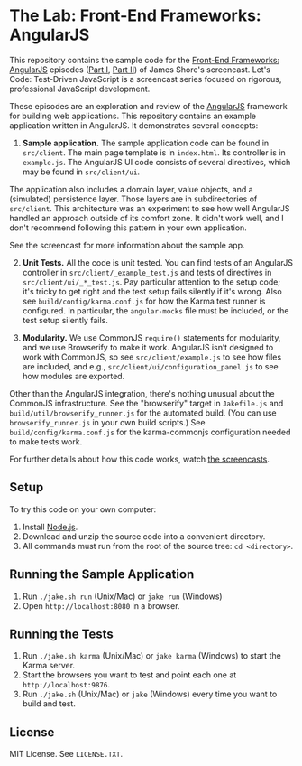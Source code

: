 The Lab: Front-End Frameworks: AngularJS
===========

This repository contains the sample code for the [Front-End Frameworks: AngularJS](http://www.letscodejavascript.com/v3/episodes/lab/13) episodes ([Part I](http://www.letscodejavascript.com/v3/episodes/lab/13), [Part II](http://www.letscodejavascript.com/v3/episodes/lab/14)) of James Shore's screencast. Let's Code: Test-Driven JavaScript is a screencast series focused on rigorous, professional JavaScript development.

These episodes are an exploration and review of the [AngularJS](https://angularjs.org/) framework for building web applications. This repository contains an example application written in AngularJS. It demonstrates several concepts:

1. **Sample application.** The sample application code can be found in `src/client`. The main page template is in `index.html`. Its controller is in `example.js`. The AngularJS UI code consists of several directives, which may be found in `src/client/ui`.

  The application also includes a domain layer, value objects, and a (simulated) persistence layer. Those layers are in subdirectories of `src/client`. This architecture was an experiment to see how well AngularJS handled an approach outside of its comfort zone. It didn't work well, and I don't recommend following this pattern in your own application.

  See the screencast for more information about the sample app.

2. **Unit Tests.** All the code is unit tested. You can find tests of an AngularJS controller in `src/client/_example_test.js` and tests of directives in `src/client/ui/_*_test.js`. Pay particular attention to the setup code; it's tricky to get right and the test setup fails silently if it's wrong. Also see `build/config/karma.conf.js` for how the Karma test runner is configured. In particular, the `angular-mocks` file must be included, or the test setup silently fails.

3. **Modularity.** We use CommonJS `require()` statements for modularity, and we use Browserify to make it work. AngularJS isn’t designed to work with CommonJS, so see `src/client/example.js` to see how files are included, and e.g., `src/client/ui/configuration_panel.js` to see how modules are exported.

  Other than the AngularJS integration, there's nothing unusual about the CommonJS infrastructure. See the "browserify" target in `Jakefile.js` and `build/util/browserify_runner.js` for the automated build. (You can use `browserify_runner.js` in your own build scripts.) See `build/config/karma.conf.js` for the karma-commonjs configuration needed to make tests work.

For further details about how this code works, watch [the screencasts](http://www.letscodejavascript.com/v3/episodes/lab/13).


Setup
-----

To try this code on your own computer:

1. Install [Node.js](http://nodejs.org/download/).
2. Download and unzip the source code into a convenient directory.
3. All commands must run from the root of the source tree: `cd <directory>`.


Running the Sample Application
------------------------------

1. Run `./jake.sh run` (Unix/Mac) or `jake run` (Windows)
2. Open `http://localhost:8080` in a browser.


Running the Tests
-----------------

1. Run `./jake.sh karma` (Unix/Mac) or `jake karma` (Windows) to start the Karma server.
2. Start the browsers you want to test and point each one at `http://localhost:9876`.
3. Run `./jake.sh` (Unix/Mac) or `jake` (Windows) every time you want to build and test.


License
-------

MIT License. See `LICENSE.TXT`.